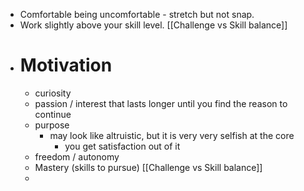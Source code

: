 - Comfortable being uncomfortable - stretch but not snap. 
- Work slightly above your skill level. [[Challenge vs Skill balance]]
- # Motivation
    - curiosity 
    - passion / interest that lasts longer until you find the reason to continue
    - purpose 
        - may look like altruistic, but it is very very selfish at the core
            - you get satisfaction out of it
    - freedom / autonomy 
    - Mastery (skills to pursue) [[Challenge vs Skill balance]]
    - 
